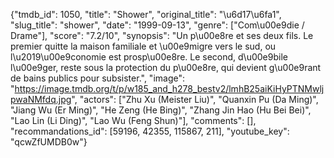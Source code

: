 {"tmdb_id": 1050, "title": "Shower", "original_title": "\u6d17\u6fa1", "slug_title": "shower", "date": "1999-09-13", "genre": ["Com\u00e9die / Drame"], "score": "7.2/10", "synopsis": "Un p\u00e8re et ses deux fils. Le premier quitte la maison familiale et \u00e9migre vers le sud, ou l\u2019\u00e9conomie est prosp\u00e8re. Le second, d\u00e9bile l\u00e9ger, reste sous la protection du p\u00e8re, qui devient g\u00e9rant de bains publics pour subsister.", "image": "https://image.tmdb.org/t/p/w185_and_h278_bestv2/lmhB25aiKiHyPTNMwljpwaNMfdq.jpg", "actors": ["Zhu Xu (Meister Liu)", "Quanxin Pu (Da Ming)", "Jiang Wu (Er Ming)", "He Zeng (He Bing)", "Zhang Jin Hao (Hu Bei Bei)", "Lao Lin (Li Ding)", "Lao Wu (Feng Shun)"], "comments": [], "recommandations_id": [59196, 42355, 115867, 211], "youtube_key": "qcwZfUMDB0w"}
